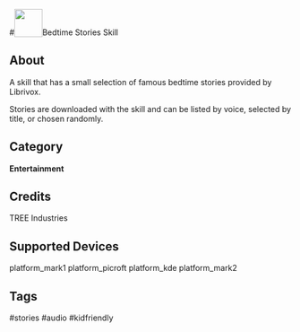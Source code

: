 #<img src='https://rawgithub.com/FortAwesome/Font-Awesome/master/advanced-options/raw-svg/solid/book-open.svg' card_color='#52B54B' width='50' height='50' style='vertical-align:bottom'/>Bedtime Stories Skill

## About
A skill that has a small selection of famous bedtime stories  provided by Librivox.

Stories are downloaded with the skill and can be listed by voice, selected by title, or chosen randomly.


## Category
**Entertainment**

## Credits
TREE Industries

## Supported Devices
platform_mark1 platform_picroft platform_kde platform_mark2

## Tags
#stories
#audio
#kidfriendly



